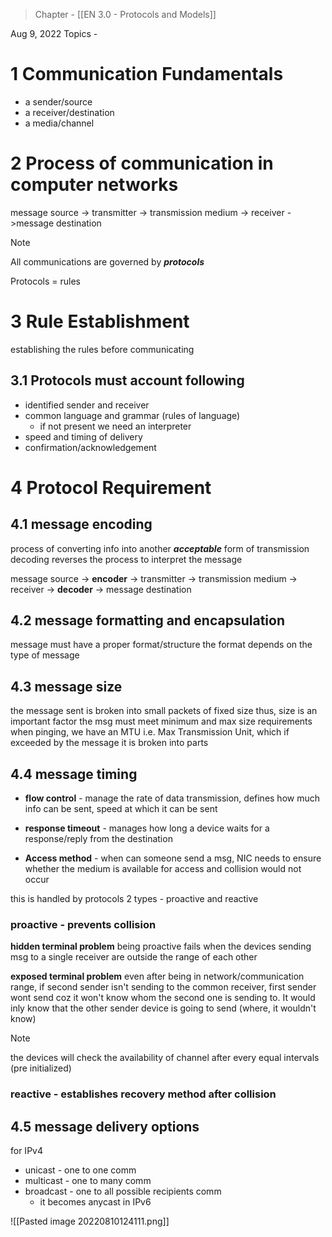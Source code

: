 >Chapter - [[EN 3.0 - Protocols and Models]]

Aug 9, 2022
Topics - 

# 1 Communication Fundamentals
- a sender/source
- a receiver/destination
- a media/channel

# 2 Process of communication in computer networks
message source -> transmitter -> transmission medium -> receiver ->message destination

>[!NOTE]
>All communications are governed by ***protocols***

Protocols = rules

# 3 Rule Establishment
establishing the rules before communicating

## 3.1 Protocols must account following
- identified sender and receiver
- common language and grammar (rules of language)
	- if not present we need an interpreter
- speed and timing of delivery
- confirmation/acknowledgement  

# 4 Protocol Requirement
## 4.1 message encoding
process of converting info into another ***acceptable*** form of transmission
decoding reverses the process to interpret the message

message source -> **encoder** -> transmitter -> transmission medium -> receiver -> **decoder** -> message destination

## 4.2 message formatting and encapsulation
message must have a proper format/structure
the format depends on the type of message

## 4.3 message size
the message sent is broken into small packets of fixed size
thus, size is an important factor
the msg must meet minimum and max size requirements
when pinging, we have an MTU i.e. Max Transmission Unit, which if exceeded by the message it is broken into parts

## 4.4 message timing
- **flow control** - manage the rate of data transmission, defines how much info can be sent, speed at which it can be sent

- **response timeout** - manages how long a device  waits for a response/reply from the destination

- **Access method** - when can someone send a msg, NIC needs to ensure whether the medium is available for access and collision would not occur

this is handled by protocols
2 types - proactive and reactive

### proactive  - prevents collision
**hidden terminal problem**
being proactive fails when the devices sending msg to a single receiver are outside the range of each other 

**exposed terminal problem**
even after being in network/communication range, if second sender isn't sending to the common receiver, first sender wont send coz it won't know whom the second one is sending to. It would inly know that the other sender device is going to send (where, it wouldn't know)

>[!NOTE]
>the devices will check the availability of channel after every equal intervals (pre initialized)

### reactive - establishes recovery method after collision

## 4.5 message delivery options
for IPv4
- unicast - one to one comm
- multicast - one to many comm
- broadcast - one to all possible recipients comm
	- it becomes anycast in IPv6

![[Pasted image 20220810124111.png]]




